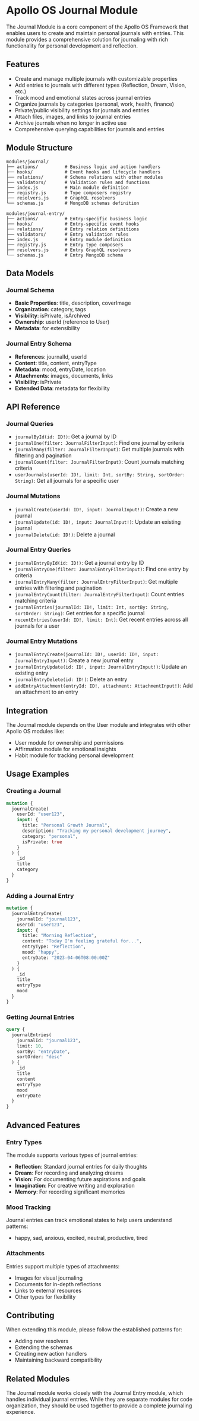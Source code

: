 # Apollo OS Journal Module

The Journal Module is a core component of the Apollo OS Framework that enables users to create and maintain personal journals with entries. This module provides a comprehensive solution for journaling with rich functionality for personal development and reflection.

## Features

- Create and manage multiple journals with customizable properties
- Add entries to journals with different types (Reflection, Dream, Vision, etc.)
- Track mood and emotional states across journal entries
- Organize journals by categories (personal, work, health, finance)
- Private/public visibility settings for journals and entries
- Attach files, images, and links to journal entries
- Archive journals when no longer in active use
- Comprehensive querying capabilities for journals and entries

## Module Structure

```
modules/journal/
├── actions/          # Business logic and action handlers
├── hooks/            # Event hooks and lifecycle handlers
├── relations/        # Schema relations with other modules
├── validators/       # Validation rules and functions
├── index.js          # Main module definition
├── registry.js       # Type composers registry
├── resolvers.js      # GraphQL resolvers
└── schemas.js        # MongoDB schemas definition

modules/journal-entry/
├── actions/          # Entry-specific business logic
├── hooks/            # Entry-specific event hooks
├── relations/        # Entry relation definitions
├── validators/       # Entry validation rules
├── index.js          # Entry module definition
├── registry.js       # Entry type composers
├── resolvers.js      # Entry GraphQL resolvers
└── schemas.js        # Entry MongoDB schema
```

## Data Models

### Journal Schema

- **Basic Properties**: title, description, coverImage
- **Organization**: category, tags
- **Visibility**: isPrivate, isArchived
- **Ownership**: userId (reference to User)
- **Metadata**: for extensibility

### Journal Entry Schema

- **References**: journalId, userId
- **Content**: title, content, entryType
- **Metadata**: mood, entryDate, location
- **Attachments**: images, documents, links
- **Visibility**: isPrivate
- **Extended Data**: metadata for flexibility

## API Reference

### Journal Queries

- `journalById(id: ID!)`: Get a journal by ID
- `journalOne(filter: JournalFilterInput)`: Find one journal by criteria
- `journalMany(filter: JournalFilterInput)`: Get multiple journals with filtering and pagination
- `journalCount(filter: JournalFilterInput)`: Count journals matching criteria
- `userJournals(userId: ID!, limit: Int, sortBy: String, sortOrder: String)`: Get all journals for a specific user

### Journal Mutations

- `journalCreate(userId: ID!, input: JournalInput!)`: Create a new journal
- `journalUpdate(id: ID!, input: JournalInput!)`: Update an existing journal
- `journalDelete(id: ID!)`: Delete a journal

### Journal Entry Queries

- `journalEntryById(id: ID!)`: Get a journal entry by ID
- `journalEntryOne(filter: JournalEntryFilterInput)`: Find one entry by criteria
- `journalEntryMany(filter: JournalEntryFilterInput)`: Get multiple entries with filtering and pagination
- `journalEntryCount(filter: JournalEntryFilterInput)`: Count entries matching criteria
- `journalEntries(journalId: ID!, limit: Int, sortBy: String, sortOrder: String)`: Get entries for a specific journal
- `recentEntries(userId: ID!, limit: Int)`: Get recent entries across all journals for a user

### Journal Entry Mutations

- `journalEntryCreate(journalId: ID!, userId: ID!, input: JournalEntryInput!)`: Create a new journal entry
- `journalEntryUpdate(id: ID!, input: JournalEntryInput!)`: Update an existing entry
- `journalEntryDelete(id: ID!)`: Delete an entry
- `addEntryAttachment(entryId: ID!, attachment: AttachmentInput!)`: Add an attachment to an entry

## Integration

The Journal module depends on the User module and integrates with other Apollo OS modules like:

- User module for ownership and permissions
- Affirmation module for emotional insights
- Habit module for tracking personal development

## Usage Examples

### Creating a Journal

```graphql
mutation {
  journalCreate(
    userId: "user123",
    input: {
      title: "Personal Growth Journal",
      description: "Tracking my personal development journey",
      category: "personal",
      isPrivate: true
    }
  ) {
    _id
    title
    category
  }
}
```

### Adding a Journal Entry

```graphql
mutation {
  journalEntryCreate(
    journalId: "journal123",
    userId: "user123",
    input: {
      title: "Morning Reflection",
      content: "Today I'm feeling grateful for...",
      entryType: "Reflection",
      mood: "happy",
      entryDate: "2023-04-06T08:00:00Z"
    }
  ) {
    _id
    title
    entryType
    mood
  }
}
```

### Getting Journal Entries

```graphql
query {
  journalEntries(
    journalId: "journal123",
    limit: 10,
    sortBy: "entryDate",
    sortOrder: "desc"
  ) {
    _id
    title
    content
    entryType
    mood
    entryDate
  }
}
```

## Advanced Features

### Entry Types

The module supports various types of journal entries:
- **Reflection**: Standard journal entries for daily thoughts
- **Dream**: For recording and analyzing dreams
- **Vision**: For documenting future aspirations and goals
- **Imagination**: For creative writing and exploration
- **Memory**: For recording significant memories

### Mood Tracking

Journal entries can track emotional states to help users understand patterns:
- happy, sad, anxious, excited, neutral, productive, tired

### Attachments

Entries support multiple types of attachments:
- Images for visual journaling
- Documents for in-depth reflections
- Links to external resources
- Other types for flexibility

## Contributing

When extending this module, please follow the established patterns for:
- Adding new resolvers
- Extending the schemas
- Creating new action handlers
- Maintaining backward compatibility

## Related Modules

The Journal module works closely with the Journal Entry module, which handles individual journal entries. While they are separate modules for code organization, they should be used together to provide a complete journaling experience. 